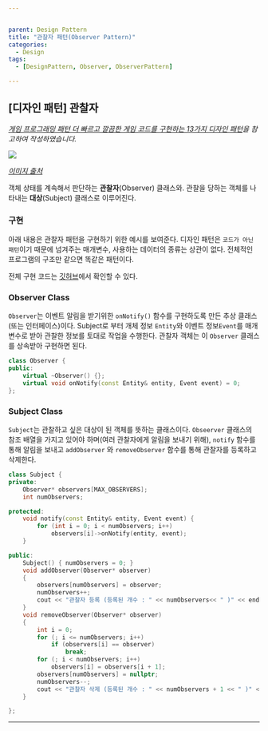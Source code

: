 ```yaml
---


parent: Design Pattern
title: "관찰자 패턴(Observer Pattern)"
categories:
  - Design
tags:
  - [DesignPattern, Observer, ObserverPattern]

---
```


## [디자인 패턴] 관찰자

*[게임 프로그래밍 패턴 더 빠르고 깔끔한 게임 코드를 구현하는 13가지 디자인 패턴](http://www.hanbit.co.kr/store/books/look.php?p_code=B4342659595)을 참고하여 작성하였습니다.*



![](https://user-images.githubusercontent.com/18680116/72243788-24aeff80-3630-11ea-9b58-f34f9626d48e.png)

*[이미지 출처](https://codeburst.io/observer-pattern-object-oriented-php-4e669431bcb9)*

객체 상태를 계속해서 판단하는 **관찰자**(Observer) 클래스와. 관찰을 당하는 객체를 나타내는 **대상**(Subject) 클래스로 이루어진다.



### 구현

아래 내용은 관찰자 패턴을 구현하기 위한 예시를 보여준다. 디자인 패턴은 `코드가 아닌 패턴`이기 때문에 넘겨주는 매개변수, 사용하는 데이터의 종류는 상관이 없다. 전체적인 프로그램의 구조만 같으면 똑같은 패턴이다.

전체 구현 코드는 [깃허브]( https://github.com/JangHyeonJun/CPPStudy/blob/master/CPPStudy/observer_pattern.cpp)에서 확인할 수 있다.



### Observer Class

`Observer`는 이벤트 알림을 받기위한 `onNotify()` 함수를 구현하도록 만든 추상 클래스(또는 인터페이스)이다. Subject로 부터 개체 정보 `Entity`와 이벤트 정보`Event`를 매개 변수로 받아 관찰한 정보를 토대로 작업을 수행한다. 관찰자 객체는 이 `Observer` 클래스를 상속받아 구현하면 된다.

```c++
class Observer {
public:
	virtual ~Observer() {};
	virtual void onNotify(const Entity& entity, Event event) = 0;
};
```



### Subject Class

`Subject`는 관찰하고 싶은 대상이 된 객체를 뜻하는 클래스이다. `Obseerver` 클래스의 참조 배열을 가지고 있어야 하며(여러 관찰자에게 알림을 보내기 위해), `notify` 함수를 통해 알림을 보내고 `addObserver` 와 `removeObserver` 함수를 통해 관찰자를 등록하고 삭제한다.

```c++
class Subject {
private:
	Observer* observers[MAX_OBSERVERS];
	int numObservers;

protected:
	void notify(const Entity& entity, Event event) {
		for (int i = 0; i < numObservers; i++)
			observers[i]->onNotify(entity, event);
	}

public:
	Subject() { numObservers = 0; }
	void addObserver(Observer* observer)
	{
		observers[numObservers] = observer;
		numObservers++;
		cout << "관찰자 등록 (등록된 개수 : " << numObservers<< " )" << endl;
	}
	void removeObserver(Observer* observer)
	{
		int i = 0;
		for (; i <= numObservers; i++)
			if (observers[i] == observer)
				break;
		for (; i < numObservers; i++)
			observers[i] = observers[i + 1];
		observers[numObservers] = nullptr;
		numObservers--;
		cout << "관찰자 삭제 (등록된 개수 : " << numObservers + 1 << " )" << endl;
	}

};
```



---

  

